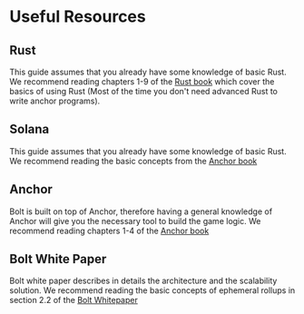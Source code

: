 # Useful Resources

## Rust

This guide assumes that you already have some knowledge of basic Rust. We recommend reading chapters 1-9 of the [Rust book](https://doc.rust-lang.org/book/title-page.html) which cover the basics of using Rust (Most of the time you don't need advanced Rust to write anchor programs).

## Solana

This guide assumes that you already have some knowledge of basic Rust. We recommend reading the basic concepts from the [Anchor book](https://book.anchor-lang.com/prerequisites/intro_to_solana.html)

## Anchor

Bolt is built on top of Anchor, therefore having a general knowledge of Anchor will give you the necessary tool to build the game logic. We recommend reading chapters 1-4 of the [Anchor book](https://book.anchor-lang.com/)

## Bolt White Paper

Bolt white paper describes in details the architecture and the scalability solution. We recommend reading the basic concepts of ephemeral rollups in section 2.2 of the [Bolt Whitepaper](https://book.boltengine.gg/files/Ephemeral_Rollups_are_All_you_Need.pdf)
